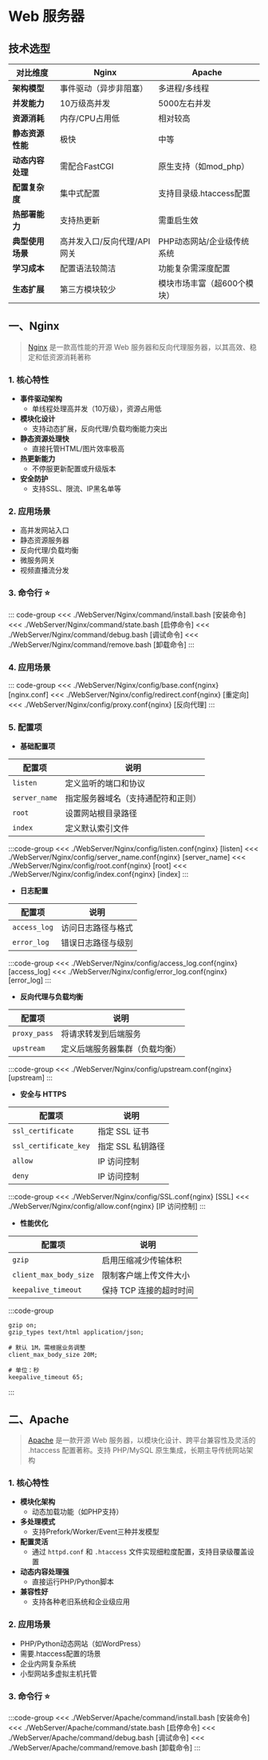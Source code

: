 # Web 服务器

## 技术选型

| 对比维度         | Nginx                       | Apache                      |
| ---------------- | --------------------------- | --------------------------- |
| **架构模型**     | 事件驱动（异步非阻塞）      | 多进程/多线程               |
| **并发能力**     | 10万级高并发                | 5000左右并发                |
| **资源消耗**     | 内存/CPU占用低              | 相对较高                    |
| **静态资源性能** | 极快                        | 中等                        |
| **动态内容处理** | 需配合FastCGI               | 原生支持（如mod_php）       |
| **配置复杂度**   | 集中式配置                  | 支持目录级.htaccess配置     |
| **热部署能力**   | 支持热更新                  | 需重启生效                  |
| **典型使用场景** | 高并发入口/反向代理/API网关 | PHP动态网站/企业级传统系统  |
| **学习成本**     | 配置语法较简洁              | 功能复杂需深度配置          |
| **生态扩展**     | 第三方模块较少              | 模块市场丰富（超600个模块） |

## 一、Nginx <Sound word="Nginx"/>

> [Nginx](https://nginx.org/) 是一款高性能的开源 Web 服务器和反向代理服务器，以其高效、稳定和低资源消耗著称

### 1. 核心特性

- **事件驱动架构**
  - 单线程处理高并发（10万级），资源占用低
- **模块化设计**
  - 支持动态扩展，反向代理/负载均衡能力突出
- **静态资源处理快**
  - 直接托管HTML/图片效率极高
- **热更新能力**
  - 不停服更新配置或升级版本
- **安全防护**
  - 支持SSL、限流、IP黑名单等

### 2. 应用场景

- 高并发网站入口
- 静态资源服务器
- 反向代理/负载均衡
- 微服务网关
- 视频直播流分发

### 3. 命令行 ⭐

::: code-group
<<< ./WebServer/Nginx/command/install.bash [安装命令]
<<< ./WebServer/Nginx/command/state.bash [启停命令]
<<< ./WebServer/Nginx/command/debug.bash [调试命令]
<<< ./WebServer/Nginx/command/remove.bash [卸载命令]
:::

### 4. 应用场景

::: code-group
<<< ./WebServer/Nginx/config/base.conf{nginx} [nginx.conf]
<<< ./WebServer/Nginx/config/redirect.conf{nginx} [重定向]
<<< ./WebServer/Nginx/config/proxy.conf{nginx} [反向代理]
:::

### 5. 配置项

- **基础配置项**

| 配置项        | 说明                               |
| ------------- | ---------------------------------- |
| `listen`      | 定义监听的端口和协议               |
| `server_name` | 指定服务器域名（支持通配符和正则） |
| `root`        | 设置网站根目录路径                 |
| `index`       | 定义默认索引文件                   |

:::code-group
<<< ./WebServer/Nginx/config/listen.conf{nginx} [listen]
<<< ./WebServer/Nginx/config/server_name.conf{nginx} [server_name]
<<< ./WebServer/Nginx/config/root.conf{nginx} [root]
<<< ./WebServer/Nginx/config/index.conf{nginx} [index]
:::

- **日志配置**

| 配置项       | 说明               |
| ------------ | ------------------ |
| `access_log` | 访问日志路径与格式 |
| `error_log`  | 错误日志路径与级别 |

:::code-group
<<< ./WebServer/Nginx/config/access_log.conf{nginx} [access_log]
<<< ./WebServer/Nginx/config/error_log.conf{nginx} [error_log]
:::

- **反向代理与负载均衡**

| 配置项       | 说明                           |
| ------------ | ------------------------------ |
| `proxy_pass` | 将请求转发到后端服务           |
| `upstream`   | 定义后端服务器集群（负载均衡） |

:::code-group
<<< ./WebServer/Nginx/config/upstream.conf{nginx} [upstream]
:::

- **安全与 HTTPS**

| 配置项                | 说明              |
| --------------------- | ----------------- |
| `ssl_certificate`     | 指定 SSL 证书     |
| `ssl_certificate_key` | 指定 SSL 私钥路径 |
| `allow`               | IP 访问控制       |
| `deny`                | IP 访问控制       |

:::code-group
<<< ./WebServer/Nginx/config/SSL.conf{nginx} [SSL]
<<< ./WebServer/Nginx/config/allow.conf{nginx} [IP 访问控制]
:::

- **性能优化**

| 配置项                 | 说明                    |
| ---------------------- | ----------------------- |
| `gzip`                 | 启用压缩减少传输体积    |
| `client_max_body_size` | 限制客户端上传文件大小  |
| `keepalive_timeout`    | 保持 TCP 连接的超时时间 |

:::code-group

```nginx [gzip]
gzip on;
gzip_types text/html application/json;
```

```nginx [client_max_body_size]
# 默认 1M，需根据业务调整
client_max_body_size 20M;
```

```nginx [keepalive_timeout]
# 单位：秒
keepalive_timeout 65;
```

:::

## 二、Apache <Sound word="Apache"/>

> [Apache](https://httpd.apache.org/docs/) 是一款开源 Web 服务器，以模块化设计、跨平台兼容性及灵活的 .htaccess 配置著称。支持 PHP/MySQL 原生集成，长期主导传统网站架构

### 1. 核心特性

- **模块化架构**
  - 动态加载功能（如PHP支持）
- **多处理模式**
  - 支持Prefork/Worker/Event三种并发模型
- **配置灵活**
  - 通过 `httpd.conf` 和 `.htaccess` 文件实现细粒度配置，支持目录级覆盖设置
- **动态内容处理强**
  - 直接运行PHP/Python脚本
- **兼容性好**
  - 支持各种老旧系统和企业级应用

### 2. 应用场景

- PHP/Python动态网站（如WordPress）
- 需要.htaccess配置的场景
- 企业内网复杂系统
- 小型网站多虚拟主机托管

### 3. 命令行 ⭐

:::code-group
<<< ./WebServer/Apache/command/install.bash [安装命令]
<<< ./WebServer/Apache/command/state.bash [启停命令]
<<< ./WebServer/Apache/command/debug.bash [调试命令]
<<< ./WebServer/Apache/command/remove.bash [卸载命令]
:::
